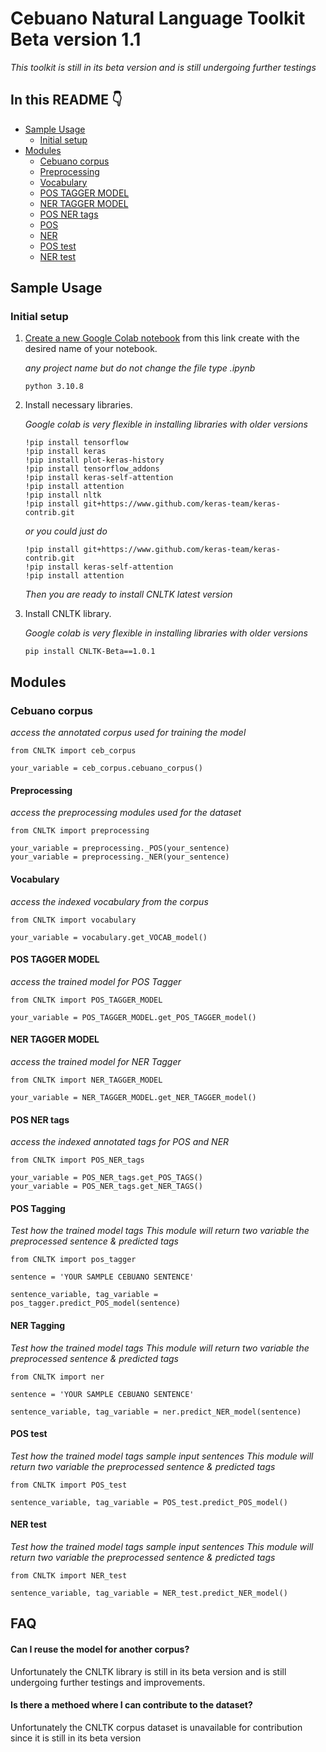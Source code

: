 # Cebuano Natural Language Toolkit Beta version 1.1

*This toolkit is still in its beta version and is still undergoing further testings*

## In this README :point_down:

- [Sample Usage](#sample-usage)
  - [Initial setup](#initial-setup)
- [Modules](#sample-usage)
  - [Cebuano corpus](#cebuano-corpus)
  - [Preprocessing](#preprocessing)
  - [Vocabulary](#vocabulary)
  - [POS TAGGER MODEL](#pos-tagger-model)
  - [NER TAGGER MODEL](#ner-tagger-model)
  - [POS NER tags](#pos-ner-tags)
  - [POS](#pos_tagger)
  - [NER](#ner)
  - [POS test](#pos-test)
  - [NER test](#ner-test)
    
    
## Sample Usage

### Initial setup

1. [Create a new Google Colab notebook](https://colab.research.google.com) from this link create with the desired name of your notebook.

    *any project name but do not change the file type .ipynb*

    ```
    python 3.10.8 
    ```

2. Install necessary libraries.

    *Google colab is very flexible in installing libraries with older versions*

    ```
    !pip install tensorflow
    !pip install keras
    !pip install plot-keras-history
    !pip install tensorflow_addons
    !pip install keras-self-attention
    !pip install attention
    !pip install nltk
    !pip install git+https://www.github.com/keras-team/keras-contrib.git
    ```

    *or you could just do*
    ```
    !pip install git+https://www.github.com/keras-team/keras-contrib.git
    !pip install keras-self-attention
    !pip install attention
    ```
    *Then you are ready to install CNLTK latest version*

2. Install CNLTK library.

    *Google colab is very flexible in installing libraries with older versions*

    ```
    pip install CNLTK-Beta==1.0.1
    ```

## Modules

### Cebuano corpus

*access the annotated corpus used for training the model*

```
from CNLTK import ceb_corpus

your_variable = ceb_corpus.cebuano_corpus()
```

#### Preprocessing

*access the preprocessing modules used for the dataset*

```
from CNLTK import preprocessing

your_variable = preprocessing._POS(your_sentence)
your_variable = preprocessing._NER(your_sentence)
```


#### Vocabulary

*access the indexed vocabulary from the corpus*

```
from CNLTK import vocabulary

your_variable = vocabulary.get_VOCAB_model()
```


#### POS TAGGER MODEL

*access the trained model for POS Tagger*

```
from CNLTK import POS_TAGGER_MODEL

your_variable = POS_TAGGER_MODEL.get_POS_TAGGER_model()
```

#### NER TAGGER MODEL

*access the trained model for NER Tagger*

```
from CNLTK import NER_TAGGER_MODEL

your_variable = NER_TAGGER_MODEL.get_NER_TAGGER_model()
```

#### POS NER tags

*access the indexed annotated tags for POS and NER*

```
from CNLTK import POS_NER_tags

your_variable = POS_NER_tags.get_POS_TAGS()
your_variable = POS_NER_tags.get_NER_TAGS()
```
#### POS Tagging

*Test how the trained model tags*
*This module will return two variable the preprocessed sentence & predicted tags*

```
from CNLTK import pos_tagger

sentence = 'YOUR SAMPLE CEBUANO SENTENCE'

sentence_variable, tag_variable = pos_tagger.predict_POS_model(sentence)
```

#### NER Tagging

*Test how the trained model tags*
*This module will return two variable the preprocessed sentence & predicted tags*

```
from CNLTK import ner

sentence = 'YOUR SAMPLE CEBUANO SENTENCE'

sentence_variable, tag_variable = ner.predict_NER_model(sentence)
```

#### POS test

*Test how the trained model tags sample input sentences*
*This module will return two variable the preprocessed sentence & predicted tags*

```
from CNLTK import POS_test

sentence_variable, tag_variable = POS_test.predict_POS_model()
```

#### NER test

*Test how the trained model tags sample input sentences*
*This module will return two variable the preprocessed sentence & predicted tags*

```
from CNLTK import NER_test

sentence_variable, tag_variable = NER_test.predict_NER_model()
```

## FAQ

#### Can I reuse the model for another corpus?

Unfortunately the CNLTK library is still in its beta version and is still undergoing further testings and improvements.

#### Is there a methoed where I can contribute to the dataset?

Unfortunately the CNLTK corpus dataset is unavailable for contribution since it is still in its beta version
